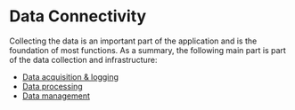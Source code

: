 # Data Connectivity

Collecting the data is an important part of the application and is the foundation of most functions. 
As a summary, the following main part is part of the data collection and infrastructure:
- [Data acquisition & logging](logging/README.md)
- [Data processing](processing.md)
- [Data management](management.md)

